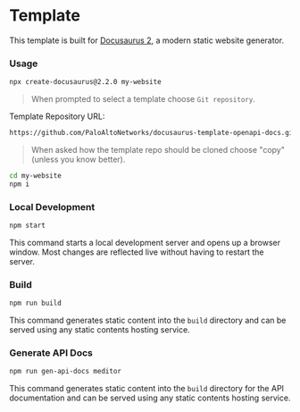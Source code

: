# Template

This template is built for [Docusaurus 2](https://docusaurus.io/), a modern static website generator.

### Usage

```bash
npx create-docusaurus@2.2.0 my-website
```

> When prompted to select a template choose `Git repository`.

Template Repository URL:

```bash
https://github.com/PaloAltoNetworks/docusaurus-template-openapi-docs.git
```

> When asked how the template repo should be cloned choose "copy" (unless you know better).

```bash
cd my-website
npm i
```

### Local Development

```bash
npm start
```

This command starts a local development server and opens up a browser window. Most changes are reflected live without having to restart the server.

### Build

```bash
npm run build
```

This command generates static content into the `build` directory and can be served using any static contents hosting service.

### Generate API Docs

```bash
npm run gen-api-docs meditor
```

This command generates static content into the `build` directory for the API documentation and can be served using any static contents hosting service.
